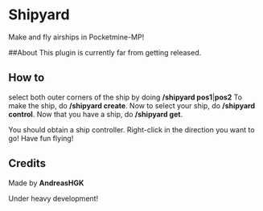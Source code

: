 # Shipyard
Make and fly airships in Pocketmine-MP!

##About
This plugin is currently far from getting released.

## How to
select both outer corners of the ship by doing **/shipyard pos1**|**pos2**
To make the ship, do **/shipyard create**.
Now to select your ship, do **/shipyard control**.
Now that you have a ship, do **/shipyard get**.

You should obtain a ship controller. Right-click in the direction you want to go!
Have fun flying!

## Credits
Made by **AndreasHGK**

Under heavy development!